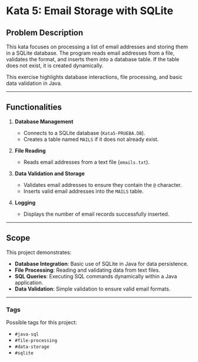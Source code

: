 
# Kata 5: Email Storage with SQLite

## Problem Description

This kata focuses on processing a list of email addresses and storing them in a SQLite database. The program reads email addresses from a file, validates the format, and inserts them into a database table. If the table does not exist, it is created dynamically.

This exercise highlights database interactions, file processing, and basic data validation in Java.

---

## Functionalities

1. **Database Management**  
   - Connects to a SQLite database (`Kata5-PRUEBA.DB`).  
   - Creates a table named `MAILS` if it does not already exist.

2. **File Reading**  
   - Reads email addresses from a text file (`emails.txt`).  

3. **Data Validation and Storage**  
   - Validates email addresses to ensure they contain the `@` character.  
   - Inserts valid email addresses into the `MAILS` table.  

4. **Logging**  
   - Displays the number of email records successfully inserted.

---

## Scope

This project demonstrates:
- **Database Integration**: Basic use of SQLite in Java for data persistence.  
- **File Processing**: Reading and validating data from text files.  
- **SQL Queries**: Executing SQL commands dynamically within a Java application.  
- **Data Validation**: Simple validation to ensure valid email formats.

---

### Tags

Possible tags for this project:  
- `#java-sql`  
- `#file-processing`  
- `#data-storage`  
- `#sqlite`
